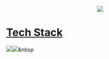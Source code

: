 <p align="center">
	<a href="https://zzangwoolog.tistory.com"><img src="https://user-images.githubusercontent.com/64726822/121777141-7237ef00-cbcb-11eb-822c-7441014895d2.png" border="0"</a>
</p>
	
# <b>Tech Stack</b>
<img src="https://img.shields.io/badge/Python-3766AB?style=flat-square&logo=Python&logoColor=white"/></a><img src="https://img.shields.io/badge/AWS-#FF9900?style=flat-square&logo=Amazon AWS&logoColor=white"/></a>&nbsp 
